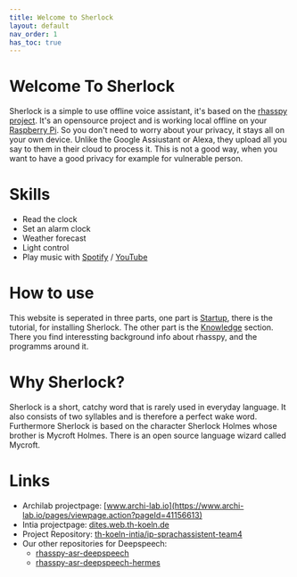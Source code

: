 ```yaml
---
title: Welcome to Sherlock
layout: default
nav_order: 1
has_toc: true
---
```


<!-- <details open markdown="block">
  <summary>
    Table of contents
  </summary>
  {: .text-delta }
1. TOC
{:toc}
</details> -->


# Welcome To Sherlock
Sherlock is a simple to use offline voice assistant, it's based on the [rhasspy project](https://rhasspy.readthedocs.io/en/latest/). 
It's an opensource project and is working local offline on your [Raspberry Pi](https://de.wikipedia.org/wiki/Raspberry_Pi). So you don't need to worry about your privacy, it stays all on your own device. Unlike the Google Assiustant or Alexa, 
they upload all you say to them in their cloud to process it. This is not a good way, when you want to have a good privacy for example for vulnerable person.

# Skills
- Read the clock
- Set an alarm clock
- Weather forecast
- Light control
- Play music with [Spotify](www.spotify.com) / [YouTube](www.youtube.com)

# How to use
This website is seperated in three parts, one part is [Startup](/pages/startup), there is the tutorial, for installing Sherlock. The other part is the [Knowledge](pages/knowledge) section. There you find interessting background info about rhasspy, and the programms around it.

# Why Sherlock?
Sherlock is a short, catchy word that is rarely used in everyday language. It also consists of two syllables and is 
therefore a perfect wake word. Furthermore Sherlock is based on the character Sherlock Holmes whose brother is 
Mycroft Holmes. There is an open source language wizard called Mycroft.

# Links
- Archilab projectpage: [www.archi-lab.io](https://www.archi-lab.io/pages/viewpage.action?pageId=41156613)
- Intia projectpage: [dites.web.th-koeln.de](https://dites.web.th-koeln.de/forschung/projekte/intia/)
- Project Repository: [th-koeln-intia/ip-sprachassistent-team4](https://github.com/th-koeln-intia/ip-sprachassistent-team4)
- Our other repositories for Deepspeech:
  - [rhasspy-asr-deepspeech](https://github.com/Sh4der/rhasspy-asr-deepspeech)
  - [rhasspy-asr-deepspeech-hermes](https://github.com/Sh4der/rhasspy-asr-deepspeech-hermes)